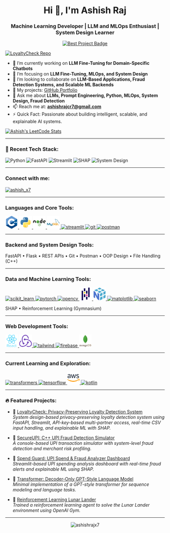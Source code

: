 <h1 align="center">Hi 👋, I'm Ashish Raj</h1>
<h3 align="center">Machine Learning Developer | LLM and MLOps Enthusiast | System Design Learner</h3>

<p align="center">
  <a href="https://github.com/AshishRajx7/isLoyal">
    <img src="https://img.shields.io/badge/-⭐ Best Project: LoyaltyCheck-blueviolet?style=for-the-badge&logo=github" alt="Best Project Badge">
  </a>
</p>

[![LoyaltyCheck Repo](https://img.shields.io/badge/GitHub-LoyaltyCheck-blue?logo=github)](https://github.com/AshishRajx7/isLoyal)

- 🔭 I’m currently working on **LLM Fine-Tuning for Domain-Specific Chatbots**
- 🌱 I’m focusing on **LLM Fine-Tuning, MLOps, and System Design**
- 👯 I’m looking to collaborate on **LLM-Based Applications, Fraud Detection Systems, and Scalable ML Backends**
- 📂 My projects: [GitHub Portfolio](https://github.com/AshishRajx7?tab=repositories)
- 💬 Ask me about **LLMs, Prompt Engineering, Python, MLOps, System Design, Fraud Detection**
- 📫 Reach me at: **ashishrajcr7@gmail.com**
- ⚡ Quick Fact: Passionate about building intelligent, scalable, and explainable AI systems.

[![Ashish's LeetCode Stats](https://leetcard.jacoblin.cool/Ashish_X7?theme=dark&font=Baloo)](https://leetcode.com/AshishRaj)

---

### 🚀 Recent Tech Stack:
![Python](https://img.shields.io/badge/Python-3670A0?style=for-the-badge&logo=python&logoColor=ffdd54)
![FastAPI](https://img.shields.io/badge/FastAPI-005571?style=for-the-badge&logo=fastapi)
![Streamlit](https://img.shields.io/badge/Streamlit-FF4B4B?style=for-the-badge&logo=streamlit&logoColor=white)
![SHAP](https://img.shields.io/badge/SHAP-Explainer-blue)
![System Design](https://img.shields.io/badge/System%20Design-Architectural-green)

---

<h3 align="left">Connect with me:</h3>
<p align="left">
  <a href="https://instagram.com/ashish_x7" target="blank">
    <img align="center" src="https://raw.githubusercontent.com/rahuldkjain/github-profile-readme-generator/master/src/images/icons/Social/instagram.svg" alt="ashish_x7" height="30" width="40" />
  </a>
</p>

---

<h3 align="left">Languages and Core Tools:</h3>
<p align="left">
  <a href="https://www.w3schools.com/cpp/" target="_blank" rel="noreferrer">
    <img src="https://raw.githubusercontent.com/devicons/devicon/master/icons/cplusplus/cplusplus-original.svg" alt="cplusplus" width="40" height="40"/>
  </a>
  <a href="https://www.python.org" target="_blank" rel="noreferrer">
    <img src="https://raw.githubusercontent.com/devicons/devicon/master/icons/python/python-original.svg" alt="python" width="40" height="40"/>
  </a>
  <a href="https://nodejs.org" target="_blank" rel="noreferrer">
    <img src="https://raw.githubusercontent.com/devicons/devicon/master/icons/nodejs/nodejs-original-wordmark.svg" alt="nodejs" width="40" height="40"/>
  </a>
  <a href="https://www.mysql.com/" target="_blank" rel="noreferrer">
    <img src="https://raw.githubusercontent.com/devicons/devicon/master/icons/mysql/mysql-original-wordmark.svg" alt="mysql" width="40" height="40"/>
  </a>
  <a href="https://streamlit.io/" target="_blank" rel="noreferrer">
    <img src="https://streamlit.io/images/brand/streamlit-logo-secondary-colormark-darktext.svg" alt="streamlit" width="100" height="40"/>
  </a>
  <a href="https://git-scm.com/" target="_blank" rel="noreferrer">
    <img src="https://www.vectorlogo.zone/logos/git-scm/git-scm-icon.svg" alt="git" width="40" height="40"/>
  </a>
  <a href="https://www.postman.com/" target="_blank" rel="noreferrer">
    <img src="https://www.vectorlogo.zone/logos/getpostman/getpostman-icon.svg" alt="postman" width="40" height="40"/>
  </a>
</p>

---

<h3 align="left">Backend and System Design Tools:</h3>
<p align="left">
  FastAPI • Flask • REST APIs • Git • Postman • OOP Design • File Handling (C++)
</p>

---

<h3 align="left">Data and Machine Learning Tools:</h3>
<p align="left">
  <a href="https://scikit-learn.org/" target="_blank" rel="noreferrer">
    <img src="https://upload.wikimedia.org/wikipedia/commons/0/05/Scikit_learn_logo_small.svg" alt="scikit_learn" width="40" height="40"/>
  </a>
  <a href="https://pytorch.org/" target="_blank" rel="noreferrer">
    <img src="https://www.vectorlogo.zone/logos/pytorch/pytorch-icon.svg" alt="pytorch" width="40" height="40"/>
  </a>
  <a href="https://opencv.org/" target="_blank" rel="noreferrer">
    <img src="https://www.vectorlogo.zone/logos/opencv/opencv-icon.svg" alt="opencv" width="40" height="40"/>
  </a>
  <a href="https://pandas.pydata.org/" target="_blank" rel="noreferrer">
    <img src="https://raw.githubusercontent.com/devicons/devicon/master/icons/pandas/pandas-original.svg" alt="pandas" width="40" height="40"/>
  </a>
  <a href="https://numpy.org/" target="_blank" rel="noreferrer">
    <img src="https://raw.githubusercontent.com/devicons/devicon/master/icons/numpy/numpy-original.svg" alt="numpy" width="40" height="40"/>
  </a>
  <a href="https://matplotlib.org/" target="_blank" rel="noreferrer">
    <img src="https://matplotlib.org/_static/logo2_compressed.svg" alt="matplotlib" width="40" height="40"/>
  </a>
  <a href="https://seaborn.pydata.org/" target="_blank" rel="noreferrer">
    <img src="https://seaborn.pydata.org/_images/logo-mark-lightbg.svg" alt="seaborn" width="40" height="40"/>
  </a>
</p>
<p align="left">
  SHAP • Reinforcement Learning (Gymnasium)
</p>

---

<h3 align="left">Web Development Tools:</h3>
<p align="left">
  <a href="https://reactjs.org/" target="_blank" rel="noreferrer">
    <img src="https://raw.githubusercontent.com/devicons/devicon/master/icons/react/react-original-wordmark.svg" alt="react" width="40" height="40"/>
  </a>
  <a href="https://redux.js.org/" target="_blank" rel="noreferrer">
    <img src="https://raw.githubusercontent.com/devicons/devicon/master/icons/redux/redux-original.svg" alt="redux" width="40" height="40"/>
  </a>
  <a href="https://tailwindcss.com/" target="_blank" rel="noreferrer">
    <img src="https://www.vectorlogo.zone/logos/tailwindcss/tailwindcss-icon.svg" alt="tailwind" width="40" height="40"/>
  </a>
  <a href="https://firebase.google.com/" target="_blank" rel="noreferrer">
    <img src="https://www.vectorlogo.zone/logos/firebase/firebase-icon.svg" alt="firebase" width="40" height="40"/>
  </a>
  <a href="https://www.mongodb.com/" target="_blank" rel="noreferrer">
    <img src="https://raw.githubusercontent.com/devicons/devicon/master/icons/mongodb/mongodb-original-wordmark.svg" alt="mongodb" width="40" height="40"/>
  </a>
</p>

---

<h3 align="left">Current Learning and Exploration:</h3>
<p align="left">
  <a href="https://huggingface.co/transformers/" target="_blank" rel="noreferrer">
    <img src="https://avatars.githubusercontent.com/u/25720743?s=200&v=4" alt="transformers" width="40" height="40"/>
  </a>
  <a href="https://www.tensorflow.org/" target="_blank" rel="noreferrer">
    <img src="https://www.vectorlogo.zone/logos/tensorflow/tensorflow-icon.svg" alt="tensorflow" width="40" height="40"/>
  </a>
  <a href="https://aws.amazon.com/" target="_blank" rel="noreferrer">
    <img src="https://raw.githubusercontent.com/devicons/devicon/master/icons/amazonwebservices/amazonwebservices-original-wordmark.svg" alt="aws" width="40" height="40"/>
  </a>
  <a href="https://kotlinlang.org/" target="_blank" rel="noreferrer">
    <img src="https://www.vectorlogo.zone/logos/kotlinlang/kotlinlang-icon.svg" alt="kotlin" width="40" height="40"/>
  </a>
</p>

---

<h3 align="left">🔥 Featured Projects:</h3>

- 🔹 [LoyaltyCheck: Privacy-Preserving Loyalty Detection System](https://github.com/AshishRajx7/isLoyal)  
  <i>System design-based privacy-preserving loyalty detection system using FastAPI, Streamlit, API-key-based multi-partner access, real-time CSV input handling, and explainable ML with SHAP.</i>

- 🔹 [SecureUPI: C++ UPI Fraud Detection Simulator](https://github.com/AshishRajx7/secureupi)  
  <i>A console-based UPI transaction simulator with system-level fraud detection and merchant risk profiling.</i>

- 🔹 [Spend Guard: UPI Spend & Fraud Analyzer Dashboard](https://github.com/AshishRajx7/spend-guard)  
  <i>Streamlit-based UPI spending analysis dashboard with real-time fraud alerts and explainable ML using SHAP.</i>

- 🔹 [Transformer: Decoder-Only GPT-Style Language Model](https://github.com/AshishRajx7/transformer-project)  
  <i>Minimal implementation of a GPT-style transformer for sequence modeling and language tasks.</i>

- 🔹 [Reinforcement Learning Lunar Lander](https://github.com/AshishRajx7/lunar-lander-rl)  
  <i>Trained a reinforcement learning agent to solve the Lunar Lander environment using OpenAI Gym.</i>

---

<p align="center">
  <img src="https://github-readme-stats.vercel.app/api/top-langs?username=ashishrajx7&show_icons=true&locale=en&layout=compact" alt="ashishrajx7" />
</p>
